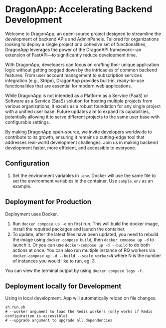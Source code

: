 # DragonApp: Accelerating Backend Development

Welcome to DragonApp, an open-source project designed to streamline the development of backend APIs and AdminPanels. Tailored for organizations looking to deploy a single project or a cohesive set of functionalities, DragonApp leverages the power of the DragonAPI framework—an extension of FastAPI—to significantly reduce development time.

With DragonApp, developers can focus on crafting their unique application logic without getting bogged down by the intricacies of common backend features. From user account management to subscription services integration (e.g., Stripe), DragonApp provides built-in, ready-to-use functionalities that are essential for modern web applications.

While DragonApp is not intended as a Platform as a Service (PaaS) or Software as a Service (SaaS) solution for hosting multiple projects from various organizations, it excels as a robust foundation for any single project with a unified user base. Future updates aim to expand its capabilities, potentially allowing it to serve different projects to the same user base with configurable settings.

By making DragonApp open-source, we invite developers worldwide to contribute to its growth, ensuring it remains a cutting-edge tool that addresses real-world development challenges. Join us in making backend development faster, more efficient, and accessible to everyone.


## Configuration

1. Set the environment variables in `.env`. Docker will use the same file to set the environment variables in the container. Use `sample.env` as an example.


## Deployment for Production

Deployment uses Docker. 

1. Run `docker compose up -d` on first run. This will build the docker image, install the required packages and launch the container.
2. To update, after the latest files have been updated, you need to rebuild the image using `docker compose build`, then `docker compose up -d` to launch it. Or you can use `docker-compose up -d --build` to do both actions at once. You can also run multiple instance of RQ workers via `docker-compose up -d --build --scale worker=N` where N is the number of instances you would like to run, eg: 3.

You can view the terminal output by using `docker compose logs -f`.


## Deployment locally for Development
Using in local development. App will automatically reload on file changes.
```shell
sh run.sh 
# --worker argument to load the Redis workers (only works if Redis configuration is accessible)
# --upgrade argument to upgrade all dependencies 
```